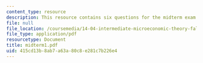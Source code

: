 ```yaml
---
content_type: resource
description: This resource contains six questions for the midterm exam.
file: null
file_location: /coursemedia/14-04-intermediate-microeconomic-theory-fall-2006/415cd13b8ab7a63a80c8e281c7b226e4_midterm1.pdf
file_type: application/pdf
resourcetype: Document
title: midterm1.pdf
uid: 415cd13b-8ab7-a63a-80c8-e281c7b226e4
---
```

